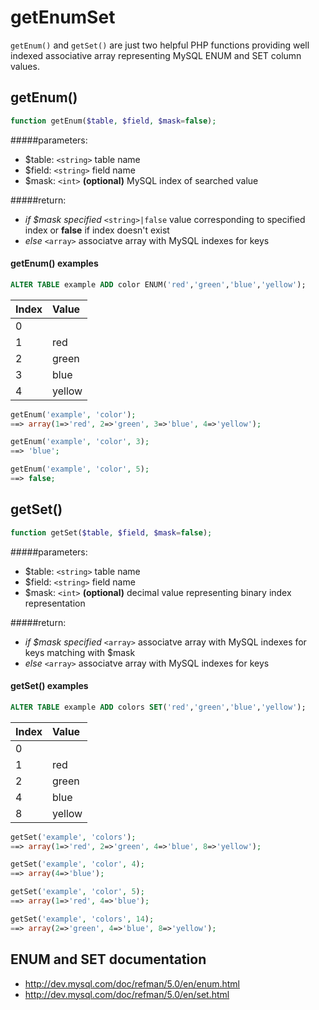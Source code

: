 # getEnumSet
`getEnum()` and `getSet()` are just two helpful PHP functions providing well indexed associative array representing MySQL ENUM and SET column values.

## getEnum()

```php
function getEnum($table, $field, $mask=false);
```

#####parameters:
* $table: `<string>` table name
* $field: `<string>` field name
* $mask: `<int>` **(optional)** MySQL index of searched value

#####return:
* _if $mask specified_ `<string>|false` value corresponding to specified index or **false** if index doesn't exist
* _else_ `<array>` associatve array with MySQL indexes for keys

#### getEnum() examples
```sql
ALTER TABLE example ADD color ENUM('red','green','blue','yellow');
```
 Index | Value
:------|:---------------
 0     | 
 1     | red
 2     | green
 3     | blue
 4     | yellow
```php
getEnum('example', 'color');
==> array(1=>'red', 2=>'green', 3=>'blue', 4=>'yellow');

getEnum('example', 'color', 3);
==> 'blue';

getEnum('example', 'color', 5);
==> false;
```

## getSet()

```php
function getSet($table, $field, $mask=false);
```

#####parameters:
* $table: `<string>` table name
* $field: `<string>` field name
* $mask: `<int>` **(optional)** decimal value representing binary index representation

#####return:
* _if $mask specified_ `<array>` associatve array with MySQL indexes for keys matching with $mask
* _else_ `<array>` associatve array with MySQL indexes for keys

#### getSet() examples
```sql
ALTER TABLE example ADD colors SET('red','green','blue','yellow');
```
 Index | Value
:------|:---------------
 0     | 
 1     | red
 2     | green
 4     | blue
 8     | yellow
```php
getSet('example', 'colors');
==> array(1=>'red', 2=>'green', 4=>'blue', 8=>'yellow');

getSet('example', 'color', 4);
==> array(4=>'blue');

getSet('example', 'color', 5);
==> array(1=>'red', 4=>'blue');

getSet('example', 'colors', 14);
==> array(2=>'green', 4=>'blue', 8=>'yellow');
```

## ENUM and SET documentation

* http://dev.mysql.com/doc/refman/5.0/en/enum.html
* http://dev.mysql.com/doc/refman/5.0/en/set.html
